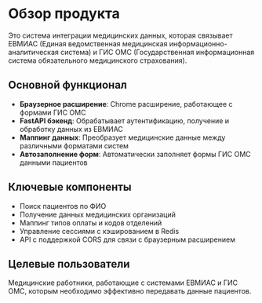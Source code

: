 # Обзор продукта

Это система интеграции медицинских данных, которая связывает ЕВМИАС (Единая ведомственная медицинская информационно-аналитическая система) и ГИС ОМС (Государственная информационная система обязательного медицинского страхования).

## Основной функционал
- **Браузерное расширение**: Chrome расширение, работающее с формами ГИС ОМС
- **FastAPI бэкенд**: Обрабатывает аутентификацию, получение и обработку данных из ЕВМИАС
- **Маппинг данных**: Преобразует медицинские данные между различными форматами систем
- **Автозаполнение форм**: Автоматически заполняет формы ГИС ОМС данными пациентов

## Ключевые компоненты
- Поиск пациентов по ФИО
- Получение данных медицинских организаций
- Маппинг типов оплаты и кодов отделений
- Управление сессиями с кэшированием в Redis
- API с поддержкой CORS для связи с браузерным расширением

## Целевые пользователи
Медицинские работники, работающие с системами ЕВМИАС и ГИС ОМС, которым необходимо эффективно передавать данные пациентов.